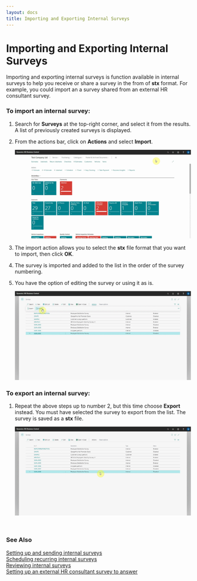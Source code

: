 ```yaml
---
layout: docs
title: Importing and Exporting Internal Surveys
---
```


# Importing and Exporting Internal Surveys

Importing and exporting internal surveys is function available in internal surveys to help you receive or share a survey in the from of **stx** format. For example, you could import an a survey shared from an external HR consultant survey.

### To import an internal survey:
1. Search for **Surveys** at the top-right corner, and select it from the results. A list of previously created surveys is displayed.
2. From the actions bar, click on **Actions** and select **Import**.

   ![](media/garagehive-internal-surveys0001.gif)

3. The import action allows you to select the **stx** file format that you want to import, then click **OK**.
4. The survey is imported and added to the list in the order of the survey numbering.
5. You have the option of editing the survey or using it as is.

   ![](media/garagehive-internal-surveys0002.gif)   

### To export an internal survey:
1. Repeat the above steps up to number 2, but this time choose **Export** instead. You must have selected the survey to export from the list. The survey is saved as a **stx** file.

   ![](media/garagehive-internal-surveys0003.gif)

<br>

### **See Also**

[Setting up and sending internal surveys](garagehive-setting-up-and-sending-internal-surveys.html) \
[Scheduling recurring internal surveys](garagehive-scheduling-recurring-internal-surveys.html) \
[Reviewing internal surveys](reviewing-internal-surveys.html) \
[Setting up an external HR consultant survey to answer](setting-up-an-external-hr-consultant-survey-to-answer.html)